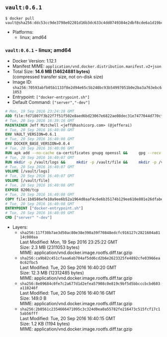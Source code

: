 ## `vault:0.6.1`

```console
$ docker pull vault@sha256:ddc53cc9de3798e02201d16b3dc633c4dd0749384e2dbf8cde6a1d19bc0829db
```

-	Platforms:
	-	linux; amd64

### `vault:0.6.1` - linux; amd64

-	Docker Version: 1.12.1
-	Manifest MIME: `application/vnd.docker.distribution.manifest.v2+json`
-	Total Size: **14.6 MB (14624881 bytes)**  
	(compressed transfer size, not on-disk size)
-	Image ID: `sha256:70593abfb05b1133f8e2d94e65c5b240bc93b54997051b0e2ba3a763ebc61053`
-	Entrypoint: `["docker-entrypoint.sh"]`
-	Default Command: `["server","-dev"]`

```dockerfile
# Mon, 19 Sep 2016 23:24:18 GMT
ADD file:fd71807f3b22f7f51f502e8aed6bd23067e6822ae08dec31e7477044d770cf48 in / 
# Tue, 20 Sep 2016 16:39:16 GMT
MAINTAINER Jeff Mitchell <jeff@hashicorp.com> (@jefferai)
# Tue, 20 Sep 2016 16:40:00 GMT
ENV VAULT_VERSION=0.6.1
# Tue, 20 Sep 2016 16:40:00 GMT
ENV DOCKER_BASE_VERSION=0.0.4
# Tue, 20 Sep 2016 16:40:06 GMT
RUN apk add --no-cache ca-certificates gnupg openssl &&     gpg --recv-keys 91A6E7F85D05C65630BEF18951852D87348FFC4C &&     mkdir -p /tmp/build &&     cd /tmp/build &&     wget https://releases.hashicorp.com/docker-base/${DOCKER_BASE_VERSION}/docker-base_${DOCKER_BASE_VERSION}_linux_amd64.zip &&     wget https://releases.hashicorp.com/docker-base/${DOCKER_BASE_VERSION}/docker-base_${DOCKER_BASE_VERSION}_SHA256SUMS &&     wget https://releases.hashicorp.com/docker-base/${DOCKER_BASE_VERSION}/docker-base_${DOCKER_BASE_VERSION}_SHA256SUMS.sig &&     gpg --batch --verify docker-base_${DOCKER_BASE_VERSION}_SHA256SUMS.sig docker-base_${DOCKER_BASE_VERSION}_SHA256SUMS &&     grep ${DOCKER_BASE_VERSION}_linux_amd64.zip docker-base_${DOCKER_BASE_VERSION}_SHA256SUMS | sha256sum -c &&     unzip docker-base_${DOCKER_BASE_VERSION}_linux_amd64.zip &&     cp bin/gosu bin/dumb-init /bin &&     wget https://releases.hashicorp.com/vault/${VAULT_VERSION}/vault_${VAULT_VERSION}_linux_amd64.zip &&     wget https://releases.hashicorp.com/vault/${VAULT_VERSION}/vault_${VAULT_VERSION}_SHA256SUMS &&     wget https://releases.hashicorp.com/vault/${VAULT_VERSION}/vault_${VAULT_VERSION}_SHA256SUMS.sig &&     gpg --batch --verify vault_${VAULT_VERSION}_SHA256SUMS.sig vault_${VAULT_VERSION}_SHA256SUMS &&     grep vault_${VAULT_VERSION}_linux_amd64.zip vault_${VAULT_VERSION}_SHA256SUMS | sha256sum -c &&     unzip -d /bin vault_${VAULT_VERSION}_linux_amd64.zip &&     cd /tmp &&     rm -rf /tmp/build &&     apk del gnupg openssl &&     rm -rf /root/.gnupg
# Tue, 20 Sep 2016 16:40:07 GMT
RUN mkdir -p /vault/logs &&     mkdir -p /vault/file &&     mkdir -p /vault/config
# Tue, 20 Sep 2016 16:40:07 GMT
VOLUME [/vault/logs]
# Tue, 20 Sep 2016 16:40:07 GMT
VOLUME [/vault/file]
# Tue, 20 Sep 2016 16:40:08 GMT
EXPOSE 8200/tcp
# Tue, 20 Sep 2016 16:40:08 GMT
COPY file:1b8586efe10a9ee6b52a1964d0aaf4c6e6b35174b129ee610e801e26dfabedd3 in /usr/local/bin/docker-entrypoint.sh 
# Tue, 20 Sep 2016 16:40:08 GMT
ENTRYPOINT ["docker-entrypoint.sh"]
# Tue, 20 Sep 2016 16:40:09 GMT
CMD ["server" "-dev"]
```

-	Layers:
	-	`sha256:117f30b7ae3d50ac80e38e390a39f70848edcfc916127c2821604a8114c080aa`  
		Last Modified: Mon, 19 Sep 2016 23:25:22 GMT  
		Size: 2.3 MB (2311053 bytes)  
		MIME: application/vnd.docker.image.rootfs.diff.tar.gzip
	-	`sha256:ca9b82c451cfaaa6ab704af5dd6cd2b6e2623325fe4892cfe03966ea0c62fbc5`  
		Last Modified: Tue, 20 Sep 2016 16:40:20 GMT  
		Size: 12.3 MB (12312485 bytes)  
		MIME: application/vnd.docker.image.rootfs.diff.tar.gzip
	-	`sha256:8e09684c0fe7c2a677d1d2efea57908c0e819c9bf5d5bbcccbcbd603a118246f`  
		Last Modified: Tue, 20 Sep 2016 16:40:16 GMT  
		Size: 149.0 B  
		MIME: application/vnd.docker.image.rootfs.diff.tar.gzip
	-	`sha256:2b0561c2354666471095c3c324d0ea0a55782fe216473c515fcf17c15ab56fff`  
		Last Modified: Tue, 20 Sep 2016 16:40:15 GMT  
		Size: 1.2 KB (1194 bytes)  
		MIME: application/vnd.docker.image.rootfs.diff.tar.gzip
